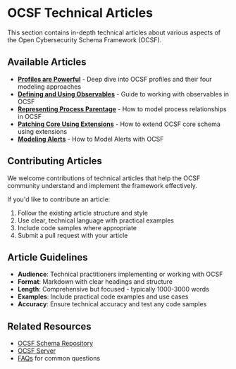 # OCSF Technical Articles

This section contains in-depth technical articles about various aspects of the Open Cybersecurity Schema Framework (OCSF).

## Available Articles

- **[Profiles are Powerful](profiles-are-powerful.md)** - Deep dive into OCSF profiles and their four modeling approaches
- **[Defining and Using Observables](defining-and-using-observables.md)** - Guide to working with observables in OCSF
- **[Representing Process Parentage](representing-process-parentage.md)** - How to model process relationships in OCSF
- **[Patching Core Using Extensions](patching-core-using-extensions.md)** - How to extend OCSF core schema using extensions
- **[Modeling Alerts](modeling-alerts.md)** - How to Model Alerts with OCSF

## Contributing Articles

We welcome contributions of technical articles that help the OCSF community understand and implement the framework effectively. 

If you'd like to contribute an article:

1. Follow the existing article structure and style
2. Use clear, technical language with practical examples
3. Include code samples where appropriate
4. Submit a pull request with your article

## Article Guidelines

- **Audience**: Technical practitioners implementing or working with OCSF
- **Format**: Markdown with clear headings and structure
- **Length**: Comprehensive but focused - typically 1000-3000 words
- **Examples**: Include practical code examples and use cases
- **Accuracy**: Ensure technical accuracy and test any code samples

## Related Resources

- [OCSF Schema Repository](https://github.com/ocsf/ocsf-schema)
- [OCSF Server](https://github.com/ocsf/ocsf-server)
- [FAQs](../faqs/) for common questions
